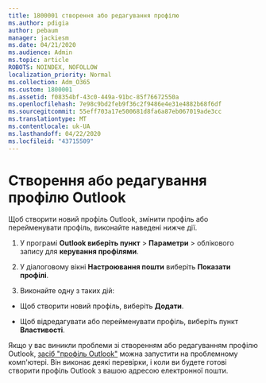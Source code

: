 ```yaml
---
title: 1800001 створення або редагування профілю
ms.author: pdigia
author: pebaum
manager: jackiesm
ms.date: 04/21/2020
ms.audience: Admin
ms.topic: article
ROBOTS: NOINDEX, NOFOLLOW
localization_priority: Normal
ms.collection: Adm_O365
ms.custom: 1800001
ms.assetid: f08354bf-43c0-449a-91bc-85f76672550a
ms.openlocfilehash: 7e98c9bd2feb9f36c2f9486e4e31e4882b68f6df
ms.sourcegitcommit: 55eff703a17e500681d8fa6a87eb067019ade3cc
ms.translationtype: MT
ms.contentlocale: uk-UA
ms.lasthandoff: 04/22/2020
ms.locfileid: "43715509"
---
```

# <a name="create-or-edit-an-outlook-profile"></a>Створення або редагування профілю Outlook

Щоб створити новий профіль Outlook, змінити профіль або перейменувати профіль, виконайте наведені нижче дії.
  
1. У програмі **Outlook виберіть пункт** \> **Параметри** \> облікового запису для **керування профілями**.
    
2. У діалоговому вікні **Настроювання пошти** виберіть **Показати профілі**.
    
3. Виконайте одну з таких дій:
    
  - Щоб створити новий профіль, виберіть **Додати**.
    
  - Щоб відредагувати або перейменувати профіль, виберіть пункт **Властивості**.
    
Якщо у вас виникли проблеми зі створенням або редагуванням профілю Outlook, [засіб "профіль Outlook"](https://aka.ms/SaRA-OutlookSetupProfile) можна запустити на проблемному комп'ютері. Він виконає деякі перевірки, і коли ви будете готові створити профіль Outlook з вашою адресою електронної пошти. 
  


